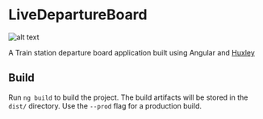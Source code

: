 # LiveDepartureBoard

![alt text](https://oraclefrontovikcom.files.wordpress.com/2019/09/lbodepartures.jpg?w=768)

A Train station departure board application built using Angular and [Huxley](https://github.com/jpsingleton/Huxley)

## Build

Run `ng build` to build the project. The build artifacts will be stored in the `dist/` directory. Use the `--prod` flag for a production build.
